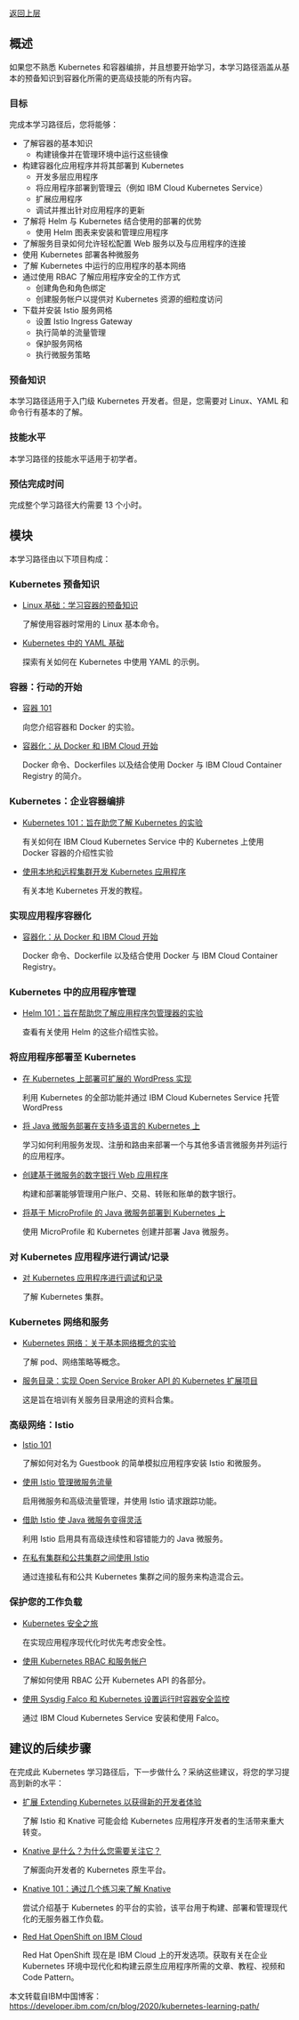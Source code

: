 [返回上层](index)

<h2>概述</h2>
<p>如果您不熟悉 Kubernetes 和容器编排，并且想要开始学习，本学习路径涵盖从基本的预备知识到容器化所需的更高级技能的所有内容。</p>
<h3>目标</h3>
<p>完成本学习路径后，您将能够：</p>
<ul>
<li>了解容器的基本知识
<ul>
<li>构建镜像并在管理环境中运行这些镜像</li>
</ul>
</li>
<li>构建容器化应用程序并将其部署到 Kubernetes
<ul>
<li>开发多层应用程序</li>
<li>将应用程序部署到管理云（例如 IBM Cloud Kubernetes Service）</li>
<li>扩展应用程序</li>
<li>调试并推出针对应用程序的更新</li>
</ul>
</li>
<li>了解将 Helm 与 Kubernetes 结合使用的部署的优势
<ul>
<li>使用 Helm 图表来安装和管理应用程序</li>
</ul>
</li>
<li>了解服务目录如何允许轻松配置 Web 服务以及与应用程序的连接</li>
<li>使用 Kubernetes 部署各种微服务</li>
<li>了解 Kubernetes 中运行的应用程序的基本网络</li>
<li>通过使用 RBAC 了解应用程序安全的工作方式
<ul>
<li>创建角色和角色绑定</li>
<li>创建服务帐户以提供对 Kubernetes 资源的细粒度访问</li>
</ul>
</li>
<li>下载并安装 Istio 服务网格
<ul>
<li>设置 Istio Ingress Gateway</li>
<li>执行简单的流量管理</li>
<li>保护服务网格</li>
<li>执行微服务策略</li>
</ul>
</li>
</ul>
<h3>预备知识</h3>
<p>本学习路径适用于入门级 Kubernetes 开发者。但是，您需要对 Linux、YAML 和命令行有基本的了解。</p>
<h3>技能水平</h3>
<p>本学习路径的技能水平适用于初学者。</p>
<h3>预估完成时间</h3>
<p>完成整个学习路径大约需要 13 个小时。</p>
<h2>模块</h2>
<p>本学习路径由以下项目构成：</p>
<h3>Kubernetes 预备知识</h3>
<ul>
<li><a href="https://www.ibm.com/developerworks/cn/cloud/library/linux-basics-and-commands/index.html">Linux 基础：学习容器的预备知识</a>
<p>了解使用容器时常用的 Linux 基本命令。</p>
</li>
<li><a href="https://www.ibm.com/developerworks/cn/cloud/library/yaml-basics-and-usage-in-kubernetes/index.html">Kubernetes 中的 YAML 基础</a>
<p>探索有关如何在 Kubernetes 中使用 YAML 的示例。</p></li>
</ul>
<h3>容器：行动的开始</h3>
<ul>
<li><a href="https://github.com/IBM/intro-to-docker-lab">容器 101</a>
<p>向您介绍容器和 Docker 的实验。</p></li>
<li><a href="https://www.ibm.com/developerworks/cn/cloud/library/building-docker-images-locally-and-in-cloud/index.html">容器化：从 Docker 和 IBM Cloud 开始</a>
<p>Docker 命令、Dockerfiles 以及结合使用 Docker 与 IBM Cloud Container Registry 的简介。</p></li>
</ul>
<h3>Kubernetes：企业容器编排</h3>
<ul>
<li><a href="https://www.ibm.com/developerworks/cn/opensource/os-tutorials-kubernetes-101-labs/index.html">Kubernetes 101：旨在助您了解 Kubernetes 的实验</a>
<p>有关如何在 IBM Cloud Kubernetes Service 中的 Kubernetes 上使用 Docker 容器的介绍性实验</p></li>
<li><a href="https://developer.ibm.com/tutorials/developing-a-kubernetes-application-with-local-and-remote-clusters/">使用本地和远程集群开发 Kubernetes 应用程序</a>
<p>有关本地 Kubernetes 开发的教程。</p></li>
</ul>
<h3>实现应用程序容器化</h3>
<ul>
<li><a href="https://www.ibm.com/developerworks/cn/cloud/library/building-docker-images-locally-and-in-cloud/index.html">容器化：从 Docker 和 IBM Cloud 开始</a>
<p>Docker 命令、Dockerfile 以及结合使用 Docker 与 IBM Cloud Container Registry。</p></li>
</ul>
<h3>Kubernetes 中的应用程序管理</h3>
<ul>
<li><a href="https://www.ibm.com/developerworks/cn/cloud/library/helm-101-labs/index.html">Helm 101：旨在帮助您了解应用程序包管理器的实验</a>
<p>查看有关使用 Helm 的这些介绍性实验。</p></li>
</ul>
<h3>将应用程序部署至 Kubernetes</h3>
<ul>
<li><a href="https://developer.ibm.com/cn/patterns/scalable-wordpress-on-kubernetes/">在 Kubernetes 上部署可扩展的 WordPress 实现</a>
<p>利用 Kubernetes 的全部功能并通过 IBM Cloud Kubernetes Service 托管 WordPress</p></li>
<li><a href="https://developer.ibm.com/cn/patterns/deploy-java-microservices-on-kubernetes-with-polyglot-support/">将 Java 微服务部署在支持多语言的 Kubernetes 上</a>
<p>学习如何利用服务发现、注册和路由来部署一个与其他多语言微服务并列运行的应用程序。</p></li>
<li><a href="https://developer.ibm.com/cn/patterns/build-digital-bank-microservices-kubernetes/">创建基于微服务的数字银行 Web 应用程序</a>
<p>构建和部署能够管理用户账户、交易、转账和账单的数字银行。</p></li>
<li><a href="https://developer.ibm.com/cn/patterns/deploy-microprofile-java-microservices-on-kubernetes/">将基于 MicroProfile 的 Java 微服务部署到 Kubernetes 上</a>
<p>使用 MicroProfile 和 Kubernetes 创建并部署 Java 微服务。</p></li>
</ul>
<h3>对 Kubernetes 应用程序进行调试/记录</h3>
<ul>
<li><a href="https://www.ibm.com/developerworks/cn/cloud/library/debug-and-log-your-kubernetes-app/index.html">对 Kubernetes 应用程序进行调试和记录</a>
<p>了解 Kubernetes 集群。</p></li>
</ul>
<h3>Kubernetes 网络和服务</h3>
<ul>
<li><a href="https://www.ibm.com/developerworks/cn/cloud/library/kubernetes-networking-101-lab/index.html">Kubernetes 网络：关于基本网络概念的实验</a>
<p>了解 pod、网络策略等概念。</p></li>
<li><a href="https://github.com/IBM/svccat">服务目录：实现 Open Service Broker API 的 Kubernetes 扩展项目</a>
<p>这是旨在培训有关服务目录用途的资料合集。</p></li>
</ul>
<h3>高级网络：Istio</h3>
<ul>
<li><a href="https://github.com/IBM/istio101/tree/master/workshop">Istio 101</a>
<p>了解如何对名为 Guestbook 的简单模拟应用程序安装 Istio 和微服务。</p></li>
<li><a href="https://developer.ibm.com/cn/patterns/manage-microservices-traffic-using-istio/">使用 Istio 管理微服务流量</a>
<p>启用微服务和高级流量管理，并使用 Istio 请求跟踪功能。</p></li>
<li><a href="https://developer.ibm.com/patterns/make-java-microservices-resilient-with-istio/">借助 Istio 使 Java 微服务变得灵活</a>
<p>利用 Istio 启用具有高级连续性和容错能力的 Java 微服务。</p></li>
<li><a href="https://developer.ibm.com/cn/patterns/istio-for-multi-clusters-across-iks-and-icp/">在私有集群和公共集群之间使用 Istio</a>
<p>通过连接私有和公共 Kubernetes 集群之间的服务来构造混合云。</p></li>
</ul>
<h3>保护您的工作负载</h3>
<ul>
<li><a href="https://www.ibm.com/developerworks/cn/cloud/library/journey-to-kubernetes-security/index.html">Kubernetes 安全之旅</a>
<p>在实现应用程序现代化时优先考虑安全性。</p></li>
<li><a href="https://developer.ibm.com/tutorials/using-kubernetes-rbac-and-service-accounts/">使用 Kubernetes RBAC 和服务帐户</a>
<p>了解如何使用 RBAC 公开 Kubernetes API 的各部分。</p></li>
<li><a href="https://www.ibm.com/developerworks/cn/cloud/library/installing-and-using-sysdig-falco/index.html">使用 Sysdig Falco 和 Kubernetes 设置运行时容器安全监控</a>
<p>通过 IBM Cloud Kubernetes Service 安装和使用 Falco。</p></li>
</ul>
<h2>建议的后续步骤</h2>
<p>在完成此 Kubernetes 学习路径后，下一步做什么？采纳这些建议，将您的学习提高到新的水平：</p>
<ul>
<li><a href="https://developer.ibm.com/cn/blog/2020/extending-kubernetes-for-a-new-developer-experience/">扩展 Extending Kubernetes 以获得新的开发者体验</a>
<p>了解 Istio 和 Knative 可能会给 Kubernetes 应用程序开发者的生活带来重大转变。</p></li>
<li><a href="https://www.ibm.com/developerworks/cn/opensource/os-knative-what-is-it-why-you-should-care/index.html">Knative 是什么？为什么您需要关注它？</a>
<p>了解面向开发者的 Kubernetes 原生平台。</p></li>
<li><a href="https://www.ibm.com/developerworks/cn/opensource/os-tutorials-knative-101-labs/index.html">Knative 101：通过几个练习来了解 Knative</a>
<p>尝试介绍基于 Kubernetes 的平台的实验，该平台用于构建、部署和管理现代化的无服务器工作负载。</p></li>
<li><a href="https://developer.ibm.com/cn/collections/openshift-on-ibm/">Red Hat OpenShift on IBM Cloud</a>
<p>Red Hat OpenShift 现在是 IBM Cloud 上的开发选项。获取有关在企业 Kubernetes 环境中现代化和构建云原生应用程序所需的文章、教程、视频和 Code Pattern。</p></li>
</ul>


本文转载自IBM中国博客：https://developer.ibm.com/cn/blog/2020/kubernetes-learning-path/
